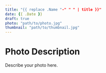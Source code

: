 ```yaml
---
title: "{{ replace .Name "-" " " | title }}"
date: {{ .Date }}
draft: true
photo: "path/to/photo.jpg"
thumbnail: "path/to/thumbnail.jpg"
---
```


# Photo Description

Describe your photo here.